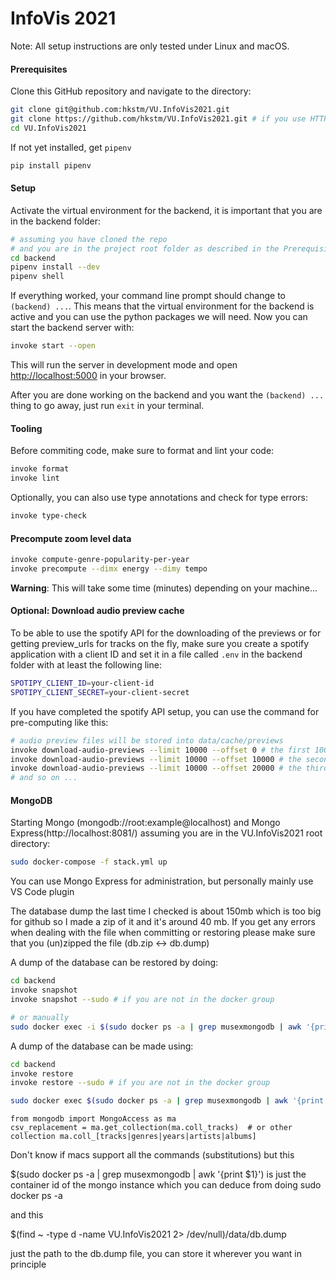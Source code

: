 # InfoVis 2021

Note: All setup instructions are only tested under Linux and macOS.

#### Prerequisites

Clone this GitHub repository and navigate to the directory:
```bash
git clone git@github.com:hkstm/VU.InfoVis2021.git
git clone https://github.com/hkstm/VU.InfoVis2021.git # if you use HTTPS instead of SSH
cd VU.InfoVis2021
```

If not yet installed, get `pipenv` 
```bash
pip install pipenv
```

#### Setup

Activate the virtual environment for the backend, it is important that you are in the backend folder:
```bash
# assuming you have cloned the repo
# and you are in the project root folder as described in the Prerequisites
cd backend
pipenv install --dev
pipenv shell
```

If everything worked, your command line prompt should change to `(backend) ...`.
This means that the virtual environment for the backend is active and you can use the python packages we will need.
Now you can start the backend server with:
```bash
invoke start --open
```
This will run the server in development mode and open [http://localhost:5000](http://localhost:5000) in your browser.

After you are done working on the backend and you want the `(backend) ...` thing to go away, just run `exit` in your terminal.

#### Tooling

Before commiting code, make sure to format and lint your code:
```bash
invoke format
invoke lint
```
Optionally, you can also use type annotations and check for type errors:
```bash
invoke type-check
```
#### Precompute zoom level data

```bash
invoke compute-genre-popularity-per-year
invoke precompute --dimx energy --dimy tempo
```

**Warning**: This will take some time (minutes) depending on your machine...

#### Optional: Download audio preview cache

To be able to use the spotify API for the downloading of the previews or for getting preview_urls for tracks on the fly, make sure you create a spotify application with a client ID and set it in a file called `.env` in the backend folder with at least the following line:
```bash
SPOTIPY_CLIENT_ID=your-client-id
SPOTIPY_CLIENT_SECRET=your-client-secret
```

If you have completed the spotify API setup, you can use the command for pre-computing like this:
```bash
# audio preview files will be stored into data/cache/previews
invoke download-audio-previews --limit 10000 --offset 0 # the first 10000
invoke download-audio-previews --limit 10000 --offset 10000 # the second 10000
invoke download-audio-previews --limit 10000 --offset 20000 # the third 10000
# and so on ...
```

#### MongoDB

Starting Mongo (mongodb://root:example@localhost) and Mongo Express(http://localhost:8081/) assuming you are in the VU.InfoVis2021 root directory:
```bash
sudo docker-compose -f stack.yml up
```
You can use Mongo Express for administration, but personally mainly use VS Code plugin

The database dump the last time I checked is about 150mb which is too big for github so I made a zip of it and it's around 40 mb. If you get any errors when dealing with the file when committing or restoring please make sure that you (un)zipped the file (db.zip <-> db.dump)

A dump of the database can be restored by doing:
```bash
cd backend
invoke snapshot
invoke snapshot --sudo # if you are not in the docker group

# or manually
sudo docker exec -i $(sudo docker ps -a | grep musexmongodb | awk '{print $1}') sh -c 'mongorestore --authenticationDatabase admin --username root --password example --archive' < $(find ~ -type d -name VU.InfoVis2021 2> /dev/null)/data/db.dump
```

A dump of the database can be made using:
```bash
cd backend
invoke restore
invoke restore --sudo # if you are not in the docker group

sudo docker exec $(sudo docker ps -a | grep musexmongodb | awk '{print $1}') sh -c 'mongodump --authenticationDatabase admin --username root --password example --archive' > $(find ~ -type d -name VU.InfoVis2021 2> /dev/null)/data/db.dump
```

```
from mongodb import MongoAccess as ma
csv_replacement = ma.get_collection(ma.coll_tracks)  # or other collection ma.coll_[tracks|genres|years|artists|albums]
```

Don't know if macs support all the commands (substitutions) but this

$(sudo docker ps -a | grep musexmongodb | awk '{print $1}') is just the container id of the mongo instance which you can deduce from doing sudo docker ps -a

and this

$(find ~ -type d -name VU.InfoVis2021 2> /dev/null)/data/db.dump

just the path to the db.dump file, you can store it wherever you want in principle
